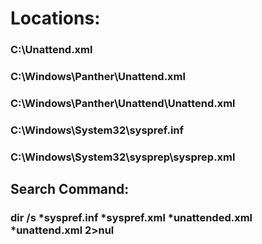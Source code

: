 # Locations:

### C:\Unattend.xml

### C:\Windows\Panther\Unattend.xml

### C:\Windows\Panther\Unattend\Unattend.xml

### C:\Windows\System32\syspref.inf

### C:\Windows\System32\sysprep\sysprep.xml

## Search Command:

### dir /s *syspref.inf *syspref.xml *unattended.xml *unattend.xml 2>nul
